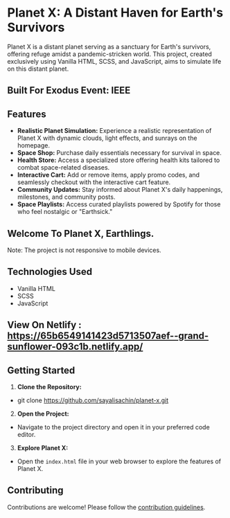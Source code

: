 # Planet X: A Distant Haven for Earth's Survivors

Planet X is a distant planet serving as a sanctuary for Earth's survivors, offering refuge amidst a pandemic-stricken world. This project, created exclusively using Vanilla HTML, SCSS, and JavaScript, aims to simulate life on this distant planet.

## Built For Exodus Event: IEEE

## Features

- **Realistic Planet Simulation:** Experience a realistic representation of Planet X with dynamic clouds, light effects, and sunrays on the homepage.
- **Space Shop:** Purchase daily essentials necessary for survival in space.
- **Health Store:** Access a specialized store offering health kits tailored to combat space-related diseases.
- **Interactive Cart:** Add or remove items, apply promo codes, and seamlessly checkout with the interactive cart feature.
- **Community Updates:** Stay informed about Planet X's daily happenings, milestones, and community posts.
- **Space Playlists:** Access curated playlists powered by Spotify for those who feel nostalgic or "Earthsick."

## Welcome To Planet X, Earthlings.

Note: The project is not responsive to mobile devices.

## Technologies Used

- Vanilla HTML
- SCSS
- JavaScript
  
## View On Netlify : https://65b6549141423d5713507aef--grand-sunflower-093c1b.netlify.app/

## Getting Started

1. **Clone the Repository:**
- git clone https://github.com/sayalisachin/planet-x.git
  
2. **Open the Project:**
- Navigate to the project directory and open it in your preferred code editor.

3. **Explore Planet X:**
- Open the `index.html` file in your web browser to explore the features of Planet X.

## Contributing

Contributions are welcome! Please follow the [contribution guidelines](CONTRIBUTING.md).


